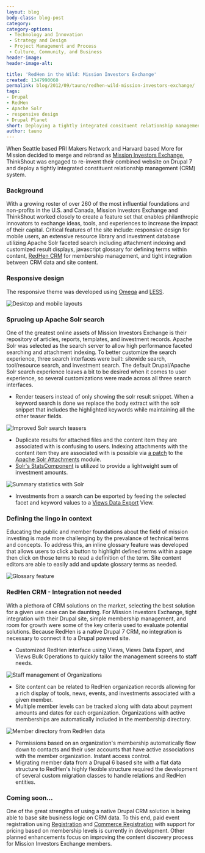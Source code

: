 ```yaml
---
layout: blog
body-class: blog-post
category:
category-options:
 - Technology and Innovation
 - Strategy and Design
 - Project Management and Process
 - Culture, Community, and Business
header-image:
header-image-alt:

title: 'RedHen in the Wild: Mission Investors Exchange'
created: 1347990060
permalink: blog/2012/09/tauno/redhen-wild-mission-investors-exchange/
tags:
- Drupal
- RedHen
- Apache Solr
- responsive design
- Drupal Planet
short: Deploying a tightly integrated consituent relationship management (CRM) system.
author: tauno
---
```

When Seattle based PRI Makers Network and Harvard based More for Mission decided to merge and rebrand as [Mission Investors Exchange](http://www.missioninvestors.org), ThinkShout was engaged to re-invent their combined website on Drupal 7 and deploy a tightly integrated constituent relationship management (CRM) system.  

### Background

With a growing roster of over 260 of the most influential foundations and non-profits in the U.S. and Canada, Mission Investors Exchange and ThinkShout worked closely to create a feature set that enables philanthropic innovators to exchange ideas, tools, and experiences to increase the impact of their capital. Critical features of the site include: responsive design for mobile users, an extensive resource library and investment database utilizing Apache Solr faceted search including attachment indexing and customized result displays, javascript glossary for defining terms within content, [RedHen CRM](http://www.redhencrm.com/) for membership management, and tight integration between CRM data and site content.

### Responsive design

The responsive theme was developed using [Omega](http://drupal.org/project/omega) and [LESS](http://lesscss.org).

![Desktop and mobile layouts](https://dl.dropbox.com/s/6djwng0wihxha1d/mie_mobile_desktop.png?dl=1)

### Sprucing up Apache Solr search

One of the greatest online assets of Mission Investors Exchange is their repository of articles, reports, templates, and investment records. Apache Solr was selected as the search server to allow high performance faceted searching and attachment indexing. To better customize the search experience, three search interfaces were built: sitewide search, tool/resource search, and investment search. The default Drupal/Apache Solr search experience leaves a bit to be desired when it comes to user experience, so several customizations were made across all three search interfaces.

* Render teasers instead of only showing the solr result snippet. When a keyword search is done we replace the body extract with the solr snippet that includes the highlighted keywords while maintaining all the other teaser fields. 

![Improved Solr search teasers](https://dl.dropbox.com/s/ulq2alurfgz3n06/MIE-search-teasers.png?dl=1)

* Duplicate results for attached files and the content item they are associated with is confusing to users. Indexing attachments with the content item they are associated with is possible via [a patch](http://drupal.org/node/561862#comment-6246408) to the [Apache Solr Attachments](http://drupal.org/project/apachesolr_attachments) module. 
* [Solr's StatsComponent](http://wiki.apache.org/solr/StatsComponent) is utilized to provide a lightweight sum of investment amounts.  

![Summary statistics with Solr](https://www.dropbox.com/s/dfh12gecnu15mlq/MIE-investments.png?dl=1)

* Investments from a search can be exported by feeding the selected facet and keyword values to a [Views Data Export](http://drupal.org/project/views_data_export) View.

### Defining the lingo in context

Educating the public and member foundations about the field of mission investing is made more challenging by the prevalance of technical terms and concepts. To address this, an inline glossary feature was developed that allows users to click a button to highlight defined terms within a page then click on those terms to read a definition of the term. Site content editors are able to easily add and update glossary terms as needed.

![Glossary feature](https://www.dropbox.com/s/j1l7gag1c9vrw0j/MIE-glossary-active.png?dl=1)

### RedHen CRM - Integration not needed

With a plethora of CRM solutions on the market, selecting the best solution for a given use case can be daunting. For Mission Investors Exchange, tight integration with their Drupal site, simple membership management, and room for growth were some of the key criteria used to evaluate potential solutions. Because RedHen is a native Drupal 7 CRM, no integration is necessary to connect it to a Drupal powered site. 

* Customized RedHen interface using Views, Views Data Export, and Views Bulk Operations to quickly tailor the management screens to staff needs. 

![Staff management of Organizations](https://www.dropbox.com/s/yo7kwt3njyjpv91/MIE-orgs-manage.png?dl=1)

* Site content can be related to RedHen organization records allowing for a rich display of tools, news, events, and investments associated with a given member.
* Multiple member levels can be tracked along with data about payment amounts and dates for each organization. Organizations with active memberships are automatically included in the membership directory. 

![Member directory from RedHen data](https://www.dropbox.com/s/2wtg3w5s4nyadtv/MIE-directory.png?dl=1)

* Permissions based on an organization's membership automatically flow down to contacts and their user accounts that have active associations with the member organization. Instant access control.
* Migrating member data from a Drupal 6 based site with a flat data structure to RedHen's highly flexible structure required the development of several custom migration classes to handle relations and RedHen entities.

### Coming soon…

One of the great strengths of using a native Drupal CRM solution is being able to base site business logic on CRM data. To this end, paid event registration using [Registration](http://drupal.org/project/registration) and [Commerce Registration](http://drupal.org/project/commerce_registration) with support for pricing based on membership levels is currently in development. Other planned enhancements focus on improving the content discovery process for Mission Investors Exchange members.
